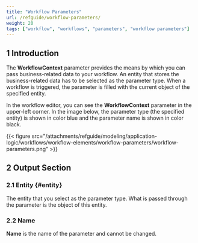 ```yaml
---
title: "Workflow Parameters"
url: /refguide/workflow-parameters/
weight: 20
tags: ["workflow", "workflows", "parameters", "workflow parameters"]
---
```


## 1 Introduction

The **WorkflowContext** parameter provides the means by which you can pass business-related data to your workflow. An entity that stores the business-related data has to be selected as the parameter type. When a workflow is triggered, the parameter is filled with the current object of the specified entity.

In the workflow editor, you can see the **WorkflowContext** parameter in the upper-left corner. In the image below, the parameter type (the specified entity) is shown in color blue and the parameter name is shown in color black.

{{< figure src="/attachments/refguide/modeling/application-logic/workflows/workflow-elements/workflow-parameters/workflow-parameters.png" >}}

## 2 Output Section

### 2.1 Entity {#entity}

The entity that you select as the parameter type. What is passed through the parameter is the object of this entity. 

### 2.2 Name

**Name** is the name of the parameter and cannot be changed. 
